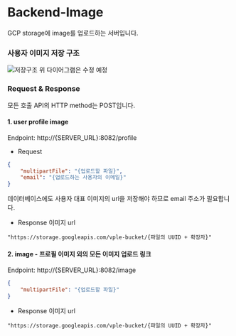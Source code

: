 # Backend-Image
GCP storage에 image를 업로드하는 서버입니다.

### 사용자 이미지 저장 구조
![저장구조](https://user-images.githubusercontent.com/58351498/187669318-81826ec4-ddc9-4195-9f77-57d30c020655.jpg)
위 다이어그램은 수정 예정
### Request & Response
모든 호출 API의 HTTP method는 POST입니다.
#### 1. user profile image
Endpoint: http://{SERVER_URL}:8082/profile
- Request
``` json
{
    "multipartFile": "{업로드할 파일}",
    "email": "{업로드하는 사용자의 이메일}"
}
```
데이터베이스에도 사용자 대표 이미지의 url을 저장해야 하므로 email 주소가 필요합니다. 
- Response 이미지 url

`"https://storage.googleapis.com/vple-bucket/{파일의 UUID + 확장자}"`

#### 2. image - 프로필 이미지 외의 모든 이미지 업로드 링크
Endpoint: http://{SERVER_URL}:8082/image

``` json
{
    "multipartFile": "{업로드할 파일}"
}
```

- Response 이미지 url

`"https://storage.googleapis.com/vple-bucket/{파일의 UUID + 확장자}"`

